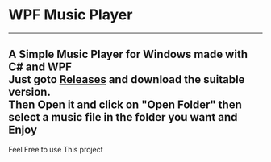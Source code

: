 # WPF Music Player

----------------
A Simple Music Player for Windows made with C# and WPF<br>
Just goto <a href="https://github.com/dev-mkm/WPF-MusicPlayer/releases/tag/Music-Player">Releases</a> and download the suitable version.<br>
Then Open it and click on "Open Folder" then select a music file in the folder you want and Enjoy<br>
----------------

Feel Free to use This project
